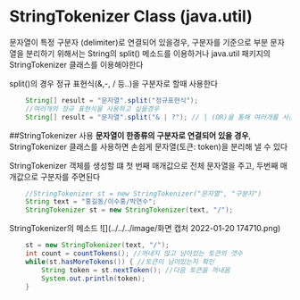 # StringTokenizer Class (java.util)
문자열이 특정 구분자 (delimiter)로 연결되어 있을경우, 구분자를 기준으로 부분 문자열을 분리하기 위해서는
String의 split() 메소드를 이용하거나 java.util 패키지의 StringTokenizer 클래스를 이용해야한다

split()의 경우 정규 표현식(&,-, /  등..)을 구분자로 할때 사용한다
```java
    String[] result = "문자열".split("정규표현식");
    //여러개의 정규 표현식을 사용하고 싶을경우
    String[] result = "문자열".split("& | ?"); // | (OR)을 통해 여러개를 사용할 수 있다
```

##StringTokenizer 사용
**문자열이 한종류의 구분자로 연결되어 있을 경우**, StringTokenizer 클래스를 사용하면 손쉽게 문자열(토큰: token)을
분리해 낼 수 있다

StringTokenizer 객체를 생성할 떄 첫 번째 매개값으로 전체 문자열을 주고, 두번째 매개값으로 구분자를 주면된다
```java
    //StringTokenizer st = new StringTokenizer("문자열", "구분자")
    String text = "홍길동/이수홍/박연수";
    StringTokenizer st = new StringTokenizer(text, "/");
```

StringTokenizer의 메소드
![](../../../image/화면 캡처 2022-01-20 174710.png)

```java
    st = new StringTokenizer(text, "/");
    int count = countTokens(); //꺼내지 않고 남아있는 토큰의 갯수
    while(st.hasMoreTokens()) { //토큰이 남아있는지 확인
        String token = st.nextToken(); //다음 토큰을 꺼내옴
        System.out.println(token);
    }
```
